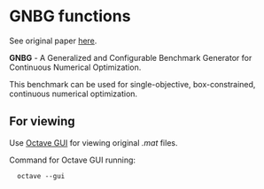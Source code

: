 # GNBG functions

See original paper <a href="https://arxiv.org/pdf/2312.07083">here</a>.

**GNBG** - A Generalized and Configurable Benchmark Generator for Continuous Numerical Optimization.

This benchmark can be used for single-objective, box-constrained, continuous numerical optimization.

## For viewing
Use <a href="https://octave.org/download">Octave GUI</a> for viewing original *.mat* files.

Command for Octave GUI running:
```shell
  octave --gui
```